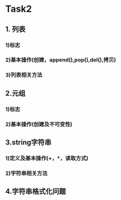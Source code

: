 # Task2 


## 1. 列表
### 1)标志

### 2)基本操作(创建，append(),pop(),del(),拷贝)

### 3)列表相关方法

## 2.元组
### 1)标志

### 2)基本操作(创建及不可变性)

## 3.string字符串
### 1)定义及基本操作(+，*，读取方式)

### 2)字符串相关方法

## 4.字符串格式化问题
